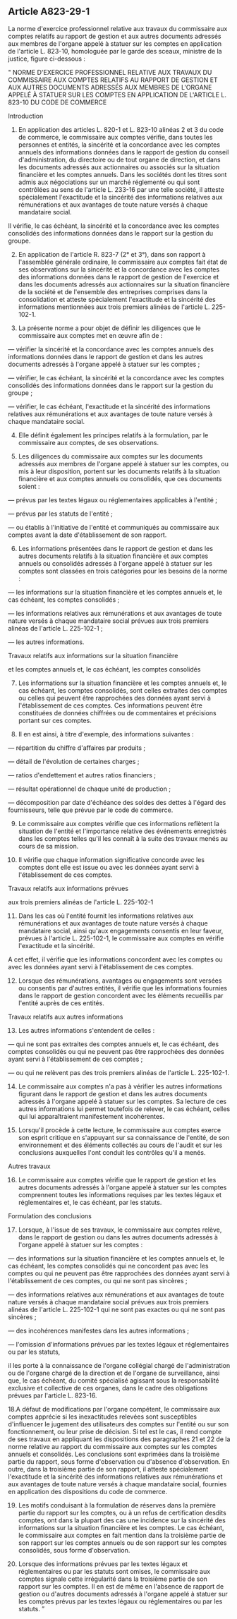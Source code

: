 Article A823-29-1
----
La norme d'exercice professionnel relative aux travaux du commissaire aux
comptes relatifs au rapport de gestion et aux autres documents adressés aux
membres de l'organe appelé à statuer sur les comptes en application de l'article
L. 823-10, homologuée par le garde des sceaux, ministre de la justice, figure
ci-dessous :

" NORME D'EXERCICE PROFESSIONNEL RELATIVE AUX TRAVAUX DU COMMISSAIRE AUX COMPTES
RELATIFS AU RAPPORT DE GESTION ET AUX AUTRES DOCUMENTS ADRESSÉS AUX MEMBRES DE
L'ORGANE APPELÉ À STATUER SUR LES COMPTES EN APPLICATION DE L'ARTICLE L. 823-10
DU CODE DE COMMERCE


Introduction

01. En application des articles L. 820-1 et L. 823-10 alinéas 2 et 3 du code de
commerce, le commissaire aux comptes vérifie, dans toutes les personnes et
entités, la sincérité et la concordance avec les comptes annuels des
informations données dans le rapport de gestion du conseil d'administration, du
directoire ou de tout organe de direction, et dans les documents adressés aux
actionnaires ou associés sur la situation financière et les comptes annuels.
Dans les sociétés dont les titres sont admis aux négociations sur un marché
réglementé ou qui sont contrôlées au sens de l'article L. 233-16 par une telle
société, il atteste spécialement l'exactitude et la sincérité des informations
relatives aux rémunérations et aux avantages de toute nature versés à chaque
mandataire social.

Il vérifie, le cas échéant, la sincérité et la concordance avec les comptes
consolidés des informations données dans le rapport sur la gestion du groupe.

02. En application de l'article R. 823-7 (2° et 3°), dans son rapport à
l'assemblée générale ordinaire, le commissaire aux comptes fait état de ses
observations sur la sincérité et la concordance avec les comptes des
informations données dans le rapport de gestion de l'exercice et dans les
documents adressés aux actionnaires sur la situation financière de la société et
de l'ensemble des entreprises comprises dans la consolidation et atteste
spécialement l'exactitude et la sincérité des informations mentionnées aux trois
premiers alinéas de l'article L. 225-102-1.

03. La présente norme a pour objet de définir les diligences que le commissaire
aux comptes met en œuvre afin de :

― vérifier la sincérité et la concordance avec les comptes annuels des
informations données dans le rapport de gestion et dans les autres documents
adressés à l'organe appelé à statuer sur les comptes ;

― vérifier, le cas échéant, la sincérité et la concordance avec les comptes
consolidés des informations données dans le rapport sur la gestion du groupe ;

― vérifier, le cas échéant, l'exactitude et la sincérité des informations
relatives aux rémunérations et aux avantages de toute nature versés à chaque
mandataire social.

04. Elle définit également les principes relatifs à la formulation, par le
commissaire aux comptes, de ses observations.

05. Les diligences du commissaire aux comptes sur les documents adressés aux
membres de l'organe appelé à statuer sur les comptes, ou mis à leur disposition,
portent sur les documents relatifs à la situation financière et aux comptes
annuels ou consolidés, que ces documents soient :

― prévus par les textes légaux ou réglementaires applicables à l'entité ;

― prévus par les statuts de l'entité ;

― ou établis à l'initiative de l'entité et communiqués au commissaire aux
comptes avant la date d'établissement de son rapport.

06. Les informations présentées dans le rapport de gestion et dans les autres
documents relatifs à la situation financière et aux comptes annuels ou
consolidés adressés à l'organe appelé à statuer sur les comptes sont classées en
trois catégories pour les besoins de la norme :

― les informations sur la situation financière et les comptes annuels et, le cas
échéant, les comptes consolidés ;

― les informations relatives aux rémunérations et aux avantages de toute nature
versés à chaque mandataire social prévues aux trois premiers alinéas de
l'article L. 225-102-1 ;

― les autres informations.


Travaux relatifs aux informations sur la situation financière

et les comptes annuels et, le cas échéant, les comptes consolidés

07. Les informations sur la situation financière et les comptes annuels et, le
cas échéant, les comptes consolidés, sont celles extraites des comptes ou celles
qui peuvent être rapprochées des données ayant servi à l'établissement de ces
comptes. Ces informations peuvent être constituées de données chiffrées ou de
commentaires et précisions portant sur ces comptes.

08. Il en est ainsi, à titre d'exemple, des informations suivantes :

― répartition du chiffre d'affaires par produits ;

― détail de l'évolution de certaines charges ;

― ratios d'endettement et autres ratios financiers ;

― résultat opérationnel de chaque unité de production ;

― décomposition par date d'échéance des soldes des dettes à l'égard des
fournisseurs, telle que prévue par le code de commerce.

09. Le commissaire aux comptes vérifie que ces informations reflètent la
situation de l'entité et l'importance relative des événements enregistrés dans
les comptes telles qu'il les connaît à la suite des travaux menés au cours de sa
mission.

10. Il vérifie que chaque information significative concorde avec les comptes
dont elle est issue ou avec les données ayant servi à l'établissement de ces
comptes.


Travaux relatifs aux informations prévues

aux trois premiers alinéas de l'article L. 225-102-1

11. Dans les cas où l'entité fournit les informations relatives aux
rémunérations et aux avantages de toute nature versés à chaque mandataire
social, ainsi qu'aux engagements consentis en leur faveur, prévues à l'article
L. 225-102-1, le commissaire aux comptes en vérifie l'exactitude et la
sincérité.

A cet effet, il vérifie que les informations concordent avec les comptes ou avec
les données ayant servi à l'établissement de ces comptes.

12. Lorsque des rémunérations, avantages ou engagements sont versées ou
consentis par d'autres entités, il vérifie que les informations fournies dans le
rapport de gestion concordent avec les éléments recueillis par l'entité auprès
de ces entités.


Travaux relatifs aux autres informations

13. Les autres informations s'entendent de celles :

― qui ne sont pas extraites des comptes annuels et, le cas échéant, des comptes
consolidés ou qui ne peuvent pas être rapprochées des données ayant servi à
l'établissement de ces comptes ;

― ou qui ne relèvent pas des trois premiers alinéas de l'article L. 225-102-1.

14. Le commissaire aux comptes n'a pas à vérifier les autres informations
figurant dans le rapport de gestion et dans les autres documents adressés à
l'organe appelé à statuer sur les comptes. Sa lecture de ces autres informations
lui permet toutefois de relever, le cas échéant, celles qui lui apparaîtraient
manifestement incohérentes.

15. Lorsqu'il procède à cette lecture, le commissaire aux comptes exerce son
esprit critique en s'appuyant sur sa connaissance de l'entité, de son
environnement et des éléments collectés au cours de l'audit et sur les
conclusions auxquelles l'ont conduit les contrôles qu'il a menés.


Autres travaux

16. Le commissaire aux comptes vérifie que le rapport de gestion et les autres
documents adressés à l'organe appelé à statuer sur les comptes comprennent
toutes les informations requises par les textes légaux et réglementaires et, le
cas échéant, par les statuts.


Formulation des conclusions

17. Lorsque, à l'issue de ses travaux, le commissaire aux comptes relève, dans
le rapport de gestion ou dans les autres documents adressés à l'organe appelé à
statuer sur les comptes :

― des informations sur la situation financière et les comptes annuels et, le cas
échéant, les comptes consolidés qui ne concordent pas avec les comptes ou qui ne
peuvent pas être rapprochées des données ayant servi à l'établissement de ces
comptes, ou qui ne sont pas sincères ;

― des informations relatives aux rémunérations et aux avantages de toute nature
versés à chaque mandataire social prévues aux trois premiers alinéas de
l'article L. 225-102-1 qui ne sont pas exactes ou qui ne sont pas sincères ;

― des incohérences manifestes dans les autres informations ;

― l'omission d'informations prévues par les textes légaux et réglementaires ou
par les statuts,

il les porte à la connaissance de l'organe collégial chargé de l'administration
ou de l'organe chargé de la direction et de l'organe de surveillance, ainsi que,
le cas échéant, du comité spécialisé agissant sous la responsabilité exclusive
et collective de ces organes, dans le cadre des obligations prévues par
l'article L. 823-16.

18.A défaut de modifications par l'organe compétent, le commissaire aux comptes
apprécie si les inexactitudes relevées sont susceptibles d'influencer le
jugement des utilisateurs des comptes sur l'entité ou sur son fonctionnement, ou
leur prise de décision. Si tel est le cas, il rend compte de ses travaux en
appliquant les dispositions des paragraphes 21 et 22 de la norme relative au
rapport du commissaire aux comptes sur les comptes annuels et consolidés. Les
conclusions sont exprimées dans la troisième partie du rapport, sous forme
d'observation ou d'absence d'observation. En outre, dans la troisième partie de
son rapport, il atteste spécialement l'exactitude et la sincérité des
informations relatives aux rémunérations et aux avantages de toute nature versés
à chaque mandataire social, fournies en application des dispositions du code de
commerce.

19. Les motifs conduisant à la formulation de réserves dans la première partie
du rapport sur les comptes, ou à un refus de certification desdits comptes, ont
dans la plupart des cas une incidence sur la sincérité des informations sur la
situation financière et les comptes. Le cas échéant, le commissaire aux comptes
en fait mention dans la troisième partie de son rapport sur les comptes annuels
ou de son rapport sur les comptes consolidés, sous forme d'observation.

20. Lorsque des informations prévues par les textes légaux et réglementaires ou
par les statuts sont omises, le commissaire aux comptes signale cette
irrégularité dans la troisième partie de son rapport sur les comptes. Il en est
de même en l'absence de rapport de gestion ou d'autres documents adressés à
l'organe appelé à statuer sur les comptes prévus par les textes légaux ou
réglementaires ou par les statuts. ”
